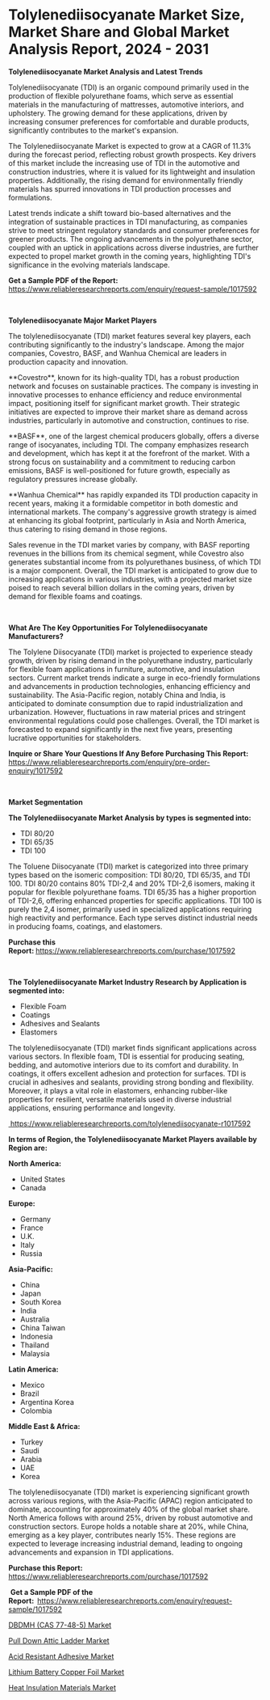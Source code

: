 <p><h1>Tolylenediisocyanate Market Size, Market Share and Global Market Analysis Report, 2024 - 2031</h1></p><p><strong>Tolylenediisocyanate Market Analysis and Latest Trends</strong></p>
<p><p>Tolylenediisocyanate (TDI) is an organic compound primarily used in the production of flexible polyurethane foams, which serve as essential materials in the manufacturing of mattresses, automotive interiors, and upholstery. The growing demand for these applications, driven by increasing consumer preferences for comfortable and durable products, significantly contributes to the market's expansion.</p><p>The Tolylenediisocyanate Market is expected to grow at a CAGR of 11.3% during the forecast period, reflecting robust growth prospects. Key drivers of this market include the increasing use of TDI in the automotive and construction industries, where it is valued for its lightweight and insulation properties. Additionally, the rising demand for environmentally friendly materials has spurred innovations in TDI production processes and formulations.</p><p>Latest trends indicate a shift toward bio-based alternatives and the integration of sustainable practices in TDI manufacturing, as companies strive to meet stringent regulatory standards and consumer preferences for greener products. The ongoing advancements in the polyurethane sector, coupled with an uptick in applications across diverse industries, are further expected to propel market growth in the coming years, highlighting TDI's significance in the evolving materials landscape.</p></p>
<p><strong>Get a Sample PDF of the Report:&nbsp;</strong> <a href="https://www.reliableresearchreports.com/enquiry/request-sample/1017592">https://www.reliableresearchreports.com/enquiry/request-sample/1017592</a></p>
<p>&nbsp;</p>
<p><strong>Tolylenediisocyanate Major Market Players</strong></p>
<p><p>The tolylenediisocyanate (TDI) market features several key players, each contributing significantly to the industry's landscape. Among the major companies, Covestro, BASF, and Wanhua Chemical are leaders in production capacity and innovation.</p><p>**Covestro**, known for its high-quality TDI, has a robust production network and focuses on sustainable practices. The company is investing in innovative processes to enhance efficiency and reduce environmental impact, positioning itself for significant market growth. Their strategic initiatives are expected to improve their market share as demand across industries, particularly in automotive and construction, continues to rise.</p><p>**BASF**, one of the largest chemical producers globally, offers a diverse range of isocyanates, including TDI. The company emphasizes research and development, which has kept it at the forefront of the market. With a strong focus on sustainability and a commitment to reducing carbon emissions, BASF is well-positioned for future growth, especially as regulatory pressures increase globally.</p><p>**Wanhua Chemical** has rapidly expanded its TDI production capacity in recent years, making it a formidable competitor in both domestic and international markets. The company's aggressive growth strategy is aimed at enhancing its global footprint, particularly in Asia and North America, thus catering to rising demand in those regions.</p><p>Sales revenue in the TDI market varies by company, with BASF reporting revenues in the billions from its chemical segment, while Covestro also generates substantial income from its polyurethanes business, of which TDI is a major component. Overall, the TDI market is anticipated to grow due to increasing applications in various industries, with a projected market size poised to reach several billion dollars in the coming years, driven by demand for flexible foams and coatings.</p></p>
<p>&nbsp;</p>
<p><strong>What Are The Key Opportunities For Tolylenediisocyanate Manufacturers?</strong></p>
<p><p>The Tolylene Diisocyanate (TDI) market is projected to experience steady growth, driven by rising demand in the polyurethane industry, particularly for flexible foam applications in furniture, automotive, and insulation sectors. Current market trends indicate a surge in eco-friendly formulations and advancements in production technologies, enhancing efficiency and sustainability. The Asia-Pacific region, notably China and India, is anticipated to dominate consumption due to rapid industrialization and urbanization. However, fluctuations in raw material prices and stringent environmental regulations could pose challenges. Overall, the TDI market is forecasted to expand significantly in the next five years, presenting lucrative opportunities for stakeholders.</p></p>
<p><strong>Inquire or Share Your Questions If Any Before Purchasing This Report:</strong> <a href="https://www.reliableresearchreports.com/enquiry/pre-order-enquiry/1017592">https://www.reliableresearchreports.com/enquiry/pre-order-enquiry/1017592</a></p>
<p>&nbsp;</p>
<p><strong>Market Segmentation</strong></p>
<p><strong>The Tolylenediisocyanate Market Analysis by types is segmented into:</strong></p>
<p><ul><li>TDI 80/20</li><li>TDI 65/35</li><li>TDI 100</li></ul></p>
<p><p>The Toluene Diisocyanate (TDI) market is categorized into three primary types based on the isomeric composition: TDI 80/20, TDI 65/35, and TDI 100. TDI 80/20 contains 80% TDI-2,4 and 20% TDI-2,6 isomers, making it popular for flexible polyurethane foams. TDI 65/35 has a higher proportion of TDI-2,6, offering enhanced properties for specific applications. TDI 100 is purely the 2,4 isomer, primarily used in specialized applications requiring high reactivity and performance. Each type serves distinct industrial needs in producing foams, coatings, and elastomers.</p></p>
<p><strong>Purchase this Report:&nbsp;</strong><a href="https://www.reliableresearchreports.com/purchase/1017592">https://www.reliableresearchreports.com/purchase/1017592</a></p>
<p>&nbsp;</p>
<p><strong>The Tolylenediisocyanate Market Industry Research by Application is segmented into:</strong></p>
<p><ul><li>Flexible Foam</li><li>Coatings</li><li>Adhesives and Sealants</li><li>Elastomers</li></ul></p>
<p><p>The tolylenediisocyanate (TDI) market finds significant applications across various sectors. In flexible foam, TDI is essential for producing seating, bedding, and automotive interiors due to its comfort and durability. In coatings, it offers excellent adhesion and protection for surfaces. TDI is crucial in adhesives and sealants, providing strong bonding and flexibility. Moreover, it plays a vital role in elastomers, enhancing rubber-like properties for resilient, versatile materials used in diverse industrial applications, ensuring performance and longevity.</p></p>
<p><a href="https://www.reliableresearchreports.com/tolylenediisocyanate-r1017592">&nbsp;https://www.reliableresearchreports.com/tolylenediisocyanate-r1017592</a></p>
<p><strong>In terms of Region, the Tolylenediisocyanate Market Players available by Region are:</strong></p>
<p>
    <p> <strong> North America: </strong>
        <ul>
            <li>United States</li>
            <li>Canada</li>
        </ul>
        </p> 
    <p> <strong> Europe: </strong>
        <ul>
            <li>Germany</li>
            <li>France</li>
            <li>U.K.</li>
            <li>Italy</li>
            <li>Russia</li>
        </ul>
        </p> 
    <p> <strong> Asia-Pacific: </strong>
        <ul>
            <li>China</li>
            <li>Japan</li>
            <li>South Korea</li>
            <li>India</li>
            <li>Australia</li>
            <li>China Taiwan</li>
            <li>Indonesia</li>
            <li>Thailand</li>
            <li>Malaysia</li>
        </ul>
        </p> 
    <p> <strong> Latin America: </strong>
        <ul>
            <li>Mexico</li>
            <li>Brazil</li>
            <li>Argentina Korea</li>
            <li>Colombia</li>
        </ul>
        </p> 
    <p> <strong> Middle East & Africa: </strong>
        <ul>
            <li>Turkey</li>
            <li>Saudi</li>
            <li>Arabia</li>
            <li>UAE</li>
            <li>Korea</li>
        </ul>
    </p>
    </p>
<p><p>The tolylenediisocyanate (TDI) market is experiencing significant growth across various regions, with the Asia-Pacific (APAC) region anticipated to dominate, accounting for approximately 40% of the global market share. North America follows with around 25%, driven by robust automotive and construction sectors. Europe holds a notable share at 20%, while China, emerging as a key player, contributes nearly 15%. These regions are expected to leverage increasing industrial demand, leading to ongoing advancements and expansion in TDI applications.</p></p>
<p><strong>Purchase this Report: </strong><a href="https://www.reliableresearchreports.com/purchase/1017592">https://www.reliableresearchreports.com/purchase/1017592</a></p>
<p>&nbsp;<strong>Get a Sample PDF of the Report:&nbsp;&nbsp;</strong><a href="https://www.reliableresearchreports.com/enquiry/request-sample/1017592">https://www.reliableresearchreports.com/enquiry/request-sample/1017592</a></p>
<p><strong></strong></p>
<p><p><a href="https://github.com/ParvinKhatun77/Market-Research-Report-List-1/blob/main/dbdmh-cas-77-48-5-market.md">DBDMH (CAS 77-48-5) Market</a></p><p><a href="https://medium.com/@perrin7364/the-global-pull-down-attic-ladder-market-is-projected-to-experience-an-annual-growth-rate-of-7-4-4ff1f7f6efaa">Pull Down Attic Ladder Market</a></p><p><a href="https://www.linkedin.com/pulse/acid-resistant-adhesive-market-size-share-trends-analysis-report-l0gnf?trackingId=crHUCvqjRrG8xKfQi8AivQ%3D%3D">Acid Resistant Adhesive Market</a></p><p><a href="https://issuu.com/reportprime-2/docs/lithium-battery-copper-foil-market-_219434c98c5f68">Lithium Battery Copper Foil Market</a></p><p><a href="https://issuu.com/reportprime-2/docs/heat-insulation-materials-market-si_79c7f58803527d">Heat Insulation Materials Market</a></p></p>
